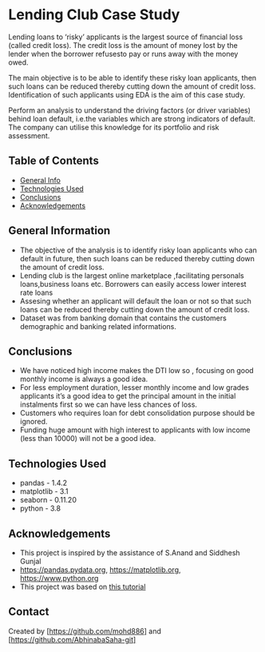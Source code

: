 # Lending Club Case Study

Lending loans to ‘risky’ applicants is the largest source of financial loss
(called credit loss). The credit loss is the amount of money lost by the lender 
when the borrower refusesto pay or runs away with the money owed.  

The main objective is to be able to identify these risky loan applicants, 
then such loans can be reduced thereby cutting down the amount of credit loss. 
Identification of such applicants using EDA is the aim of this case study.   

Perform an analysis to understand the driving factors (or driver variables)
behind loan default, i.e.the variables which are strong indicators of default.  
The company can utilise this knowledge for its portfolio and risk assessment. 


## Table of Contents
* [General Info](#general-information)
* [Technologies Used](#technologies-used)
* [Conclusions](#conclusions)
* [Acknowledgements](#acknowledgements)

<!-- You can include any other section that is pertinent to your problem -->

## General Information
- The objective of the analysis is to identify risky loan applicants who can default in future,
  then such loans can be reduced thereby cutting down the amount of credit loss.
- Lending club is the largest online marketplace ,facilitating personals loans,business loans
  etc. Borrowers can easily access lower interest rate loans
- Assesing whether an applicant will default the loan or not so that such loans can be reduced thereby cutting down the amount of credit loss.
- Dataset was from banking domain that contains the customers demographic and banking related informations. 


## Conclusions
- We have noticed high income makes the DTI low so , focusing on good monthly income is always a good idea.
- For less employment duration, lesser monthly income and low grades applicants it’s a good idea to get the principal
  amount in the initial instalments first so we can have less chances of loss.
- Customers who requires loan for debt consolidation purpose should be ignored.
- Funding huge amount with high interest to applicants with low income (less than 10000) will not be a good idea.


## Technologies Used
- pandas - 1.4.2
- matplotlib - 3.1
- seaborn - 0.11.20
- python - 3.8


## Acknowledgements

- This project is inspired by the assistance of S.Anand and Siddhesh Gunjal
- https://pandas.pydata.org, https://matplotlib.org, https://www.python.org 
- This project was based on [this tutorial](https://learn.upgrad.com)


## Contact
Created by [https://github.com/mohd886] and [https://github.com/AbhinabaSaha-git]

<!-- Optional -->
<!-- ## License -->
<!-- This project is open source and available under the [... License](). -->

<!-- You don't have to include all sections - just the one's relevant to your project -->
